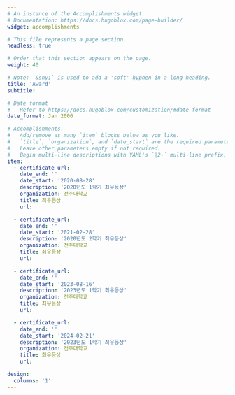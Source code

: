 ```yaml
---
# An instance of the Accomplishments widget.
# Documentation: https://docs.hugoblox.com/page-builder/
widget: accomplishments

# This file represents a page section.
headless: true

# Order that this section appears on the page.
weight: 40

# Note: `&shy;` is used to add a 'soft' hyphen in a long heading.
title: 'Award'
subtitle:

# Date format
#   Refer to https://docs.hugoblox.com/customization/#date-format
date_format: Jan 2006

# Accomplishments.
#   Add/remove as many `item` blocks below as you like.
#   `title`, `organization`, and `date_start` are the required parameters.
#   Leave other parameters empty if not required.
#   Begin multi-line descriptions with YAML's `|2-` multi-line prefix.
item:
  - certificate_url: 
    date_end: ''
    date_start: '2020-08-28'
    description: '2020년도 1학기 최우등상'
    organization: 전주대학교
    title: 최우등상
    url: 

  - certificate_url: 
    date_end: ''
    date_start: '2021-02-28'
    description: '2020년도 2학기 최우등상'
    organization: 전주대학교
    title: 최우등상
    url: 

  - certificate_url: 
    date_end: ''
    date_start: '2023-08-16'
    description: '2023년도 1학기 최우등상'
    organization: 전주대학교
    title: 최우등상
    url: 

  - certificate_url: 
    date_end: ''
    date_start: '2024-02-21'
    description: '2023년도 1학기 최우등상'
    organization: 전주대학교
    title: 최우등상
    url: 

design:
  columns: '1'
---
```

